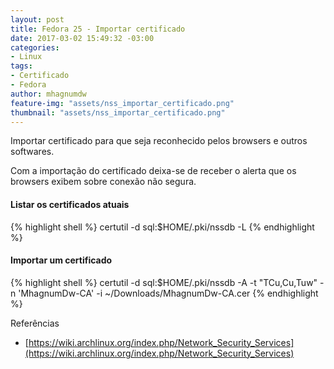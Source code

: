 ```yaml
---
layout: post
title: Fedora 25 - Importar certificado
date: 2017-03-02 15:49:32 -03:00
categories:
- Linux
tags:
- Certificado
- Fedora
author: mhagnumdw
feature-img: "assets/nss_importar_certificado.png"
thumbnail: "assets/nss_importar_certificado.png"
---
```


Importar certificado para que seja reconhecido pelos browsers e outros softwares.

<!--more-->

Com a importação do certificado deixa-se de receber o alerta que os browsers exibem sobre conexão não segura.

#### Listar os certificados atuais

{% highlight shell %}
certutil -d sql:$HOME/.pki/nssdb -L
{% endhighlight %}

#### Importar um certificado

{% highlight shell %}
certutil -d sql:$HOME/.pki/nssdb -A -t "TCu,Cu,Tuw" -n 'MhagnumDw-CA' -i ~/Downloads/MhagnumDw-CA.cer
{% endhighlight %}

Referências
- [https://wiki.archlinux.org/index.php/Network_Security_Services](https://wiki.archlinux.org/index.php/Network_Security_Services)